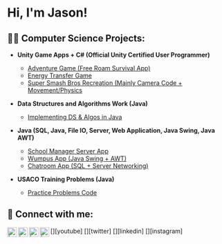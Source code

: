 <h1>Hi, I'm Jason!</h1>

<h2>👨‍💻 Computer Science Projects:</h2>

- <b>Unity Game Apps + C# (Official Unity Certified User Programmer) </b>
  - [Adventure Game (Free Roam Survival App)](https://github.com/jasonwangCS/AdventureUnityGame/tree/main)
  - [Energy Transfer Game](https://github.com/jasonwangCS/EnergyTransferGame/tree/main/)
  - [Super Smash Bros Recreation (Mainly Camera Code + Movement/Physics](https://github.com/jasonwangCS/SuperSmashBrosUnity)
- <b>Data Structures and Algorithms Work (Java)</b>
  - [Implementing DS & Algos in Java](https://github.com/jasonwangCS/DataStructureCode/tree/main)
- <b>Java (SQL, Java, File IO, Server, Web Application, Java Swing, Java AWT)</b>
  - [School Manager Server App](https://github.com/jasonwangCS/SchoolManagerServer)
  - [Wumpus App (Java Swing + AWT)](https://github.com/jasonwangCS/WumpusApp)
  - [Chatroom App (SQL + Server Networking)](https://github.com/jasonwangCS/ChatroomApp)

- <b>USACO Training Problems (Java)</b>
  - [Practice Problems Code](https://github.com/jasonwangCS/USACO)

<h2> 🤳 Connect with me:</h2>

[<img align="left" alt=" | YouTube" width="22px" src="https://cdn.jsdelivr.net/npm/simple-icons@v3/icons/youtube.svg" />][youtube]
[<img align="left" alt=" | Twitter" width="22px" src="https://cdn.jsdelivr.net/npm/simple-icons@v3/icons/twitter.svg" />][twitter]
[<img align="left" alt=" | LinkedIn" width="22px" src="https://cdn.jsdelivr.net/npm/simple-icons@v3/icons/linkedin.svg" />][linkedin]
[<img align="left" alt=" | Instagram" width="22px" src="https://cdn.jsdelivr.net/npm/simple-icons@v3/icons/instagram.svg" />][instagram]
